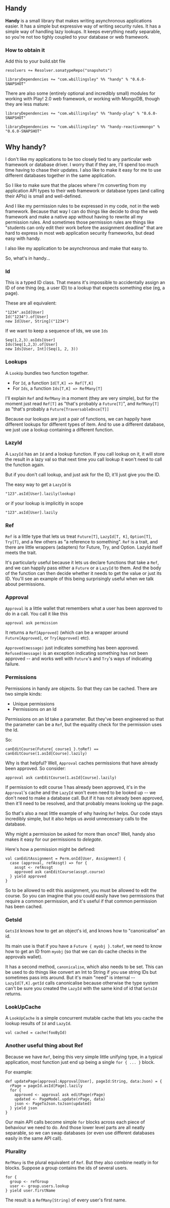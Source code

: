 ## Handy

**Handy** is a small library that makes writing asynchronous applications easier. It has a simple but expressive way of writing security rules. It has a simple way of handling lazy lookups. It keeps everything neatly separable, so you're not too tighly coupled to your database or web framework.

### How to obtain it

Add this to your build.sbt file

    resolvers += Resolver.sonatypeRepo("snapshots")

    libraryDependencies += "com.wbillingsley" %% "handy" % "0.6.0-SNAPSHOT"

There are also some (entirely optional and incredibly small) modules for working with Play! 2.0 web framework, or working with MongoDB, though they are less mature: 

    libraryDependencies += "com.wbillingsley" %% "handy-play" % "0.6.0-SNAPSHOT"

    libraryDependencies += "com.wbillingsley" %% "handy-reactivemongo" % "0.6.0-SNAPSHOT"


## Why handy?

I don't like my applications to be too closely tied to any particular web framework or database driver. I worry that if they are, I'll spend too much time having to chase their updates. I also like to make it easy for me to use different databases together in the same application. 

So I like to make sure that the places where I'm converting from my application API types to their web framework or database types (and calling their APIs) is small and well-defined. 

And I like my permission rules to be expressed in my code, not in the web framework. Because that way I can do things like decide to drop the web framework and make a native app without having to rewrite all my permission rules. And sometimes those permission rules are things like "students can only edit their work before the assignment deadline" that are hard to express in most web application security frameworks, but dead easy with handy.

I also like my application to be asynchronous and make that easy to. 

So, what's in handy...

### Id

This is a typed ID class. That means it's impossible to accidentally assign an ID of one thing (eg, a user ID) to a lookup that expects something else (eg, a page).  

These are all equivalent:

    "1234".asId[User]
    Id("1234").of[User]
    new Id[User, String]("1234")
    
If we want to keep a sequence of Ids, we use `Ids`

    Seq(1,2,3).asIds[User]
    Ids(Seq(1,2,3).of[User]
    new Ids[User, Int](Seq(1, 2, 3))
    
    
### Lookups

A `LookUp` bundles two function together.

* For `Id`, a function `Id[T,K] => Ref[T,K]`
* For `Ids`, a function `Ids[T,K] => RefMany[T]`

I'll explain `Ref` and `RefMany` in a moment (they are very simple), but for the moment just read `Ref[T]` as "that's probably a `Future[T]`", and `RefMany[T]` as "that's probably a `Future[TraversableOnce[T]]`

Because our lookups are just a pair of functions, we can happily have different lookups for different types of item. And to use a different database, we just use a lookup containing a different function.

### LazyId

A `LazyId` has an `Id` and a lookup function. If you call lookup on it, it will store the result in a lazy val so that next time you call lookup it won't need to call the function again.

But if you don't call lookup, and just ask for the ID, it'll just give you the ID.

The easy way to get a `LazyId` is

    "123".asId[User].lazily(lookup)
    
or if your lookup is implicitly in scope

    "123".asId[User].lazily


### Ref

`Ref` is a little type that lets us treat `Future[T]`, `LazyId[T, K]`, `Option[T]`, `Try[T]`, and a few others as "a reference to something".  `Ref` is a trait, and there are little wrappers (adapters) for Future, Try, and Option. LazyId itself meets the trait.

It's particularly useful because it lets us declare functions that take a `Ref`, and we can happily pass either a `Future` or a `LazyId` to them. And the body of the function can then decide whether it needs to get the value or just its ID. You'll see an example of this being surprisingly useful when we talk about permissions.


### Approval

`Approval` is a little wallet that remembers what a user has been approved to do in a call. You call it like this

    approval ask permission
 
It returns a `Ref[Approved]` (which can be a wrapper around `Future[Approved]`, or `Try[Approved]` etc).

`Approved(message)` just indicates something has been approved.
`Refused(message)` is an exception indicating something has not been approved -- and works well with `Future`'s and `Try`'s ways of indicating failure. 

### Permissions

Permissions in handy are objects. So that they can be cached. There are two simple kinds:

* Unique permissions
* Permissions on an Id


Permissions on an Id take a parameter. But they've been engineered so that the parameter can be a `Ref`, but the equality check for the permission uses the Id.

So:

    canEditCourse(Future{ course1 }.toRef) == canEditCourse(1.asId[Course].lazily)

Why is that helpful? Well, `Approval` caches permissions that have already been approved. So consider:

    approval ask canEditCourse(1.asId[Course].lazily)
    
If permission to edit course 1 has already been approved, it's in the `Approval`'s cache and the `LazyId` won't even need to be looked up -- we don't need to make a database call. But if it has not already been approved, then it'll need to be resolved, and that probably means looking up the page.

So that's also a neat little example of why having `Ref` helps. Our code stays incredibly simple, but it also helps us avoid unnecessary calls to the database.

Why might a permission be asked for more than once? Well, handy also makes it easy for our permissions to *delegate*.

Here's how a permission might be defined:

    val canEditAssignment = Perm.onId[User, Assignment] {
      case (approval, refAssgt) => for {
        assgt <- refAssgt
        approved ask canEditCourse(assgt.course)
      } yield approved
    }

So to be allowed to edit this assignment, you must be allowed to edit the course. So you can imagine that you could easily have two permissions that require a common permission, and it's useful if that common permission has been cached.

### GetsId

`GetsId` knows how to get an object's id, and knows how to "canonicalise" an id.

Its main use is that if you have a `Future { myobj }.toRef`, we need to know how to get an ID from `myobj` (so that we can do cache checks in the approvals wallet).

It has a second method, `canonicalise`, which also needs to be set. This can be used to do things like convert an Int to String if you use string IDs but sometimes pass ints around. But it's main "need" is internal -- `LazyId[T,K].getId` calls canonicalise because otherwise the type system can't be sure you created the `LazyId` with the same kind of id that `GetsId` returns.

### LookUpCache

A `LookUpCache` is a simple concurrent mutable cache that lets you cache the lookup results of `Id` and `LazyId`. 

    val cached = cache(fooById)



### Another useful thing about Ref

Because we have `Ref`, being this very simple little unifying type, in a typical application, most function just end up being a single `for { ... }` block.

For example:

    def updatePage(approval:Approval[User], pageId:String, data:Json) = {
      rPage = pageId.asId[Page].lazily
      for { 
        approved <- approval ask editPage(rPage)
        updated <- PageModel.update(rPage, data)
        json <- PageToJson.toJson(updated)
      } yield json
    }        

Our main API calls become simple `for` blocks across each piece of behaviour we need to do. And those lower level parts are all neatly separable, so we can swap databases (or even use different databases easily in the same API call).


### Plurality

`RefMany` is the plural equivalent of `Ref`. But they also combine neatly in for blocks.  Suppose a group contains the ids of several users.

    for {
      group <- refGroup
      user <- group.users.lookup
    } yield user.firstName
    
The result is a `RefMany[String]` of every user's first name.

 

